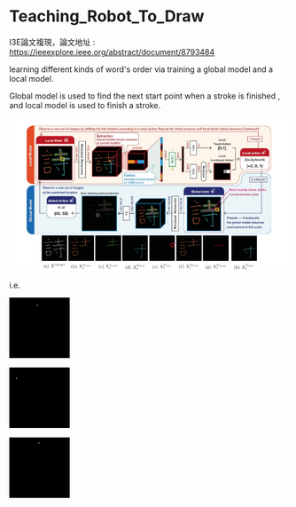 # Teaching_Robot_To_Draw
I3E論文複現，論文地址 : https://ieeexplore.ieee.org/abstract/document/8793484

learning different kinds of word's order via training a global model and a local model.

Global model is used to find the next start point when a stroke is finished , and local model is used to finish a stroke.

![](arch.png)

i.e.

![](output/out.gif)

![](output/out2.gif)

![](output/out4.gif)




